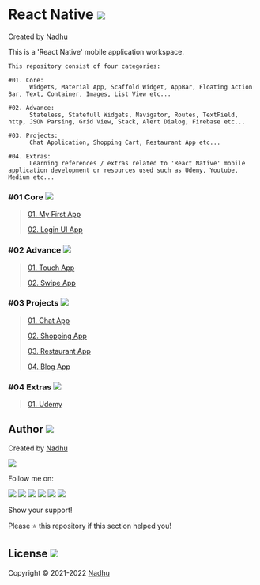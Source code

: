 # React Native [<img src="https://github.com/iamnadhu/ReactNative/blob/master/Resources/react-native-icon.png">](https://github.com/iamnadhu/ReactNative)
Created by [Nadhu](https://linktr.ee/iamnadhu)

This is a 'React Native' mobile application workspace.


```
This repository consist of four categories:

#01. Core:
      Widgets, Material App, Scaffold Widget, AppBar, Floating Action Bar, Text, Container, Images, List View etc...

#02. Advance:
      Stateless, Statefull Widgets, Navigator, Routes, TextField, http, JSON Parsing, Grid View, Stack, Alert Dialog, Firebase etc...

#03. Projects:
      Chat Application, Shopping Cart, Restaurant App etc...

#04. Extras:
      Learning references / extras related to 'React Native' mobile application development or resources used such as Udemy, Youtube, Medium etc...
```


### #01 Core [<img src="https://github.com/iamnadhu/ReactNative/blob/master/Resources/tutorials-icon.png">](https://github.com/iamnadhu/ReactNative)
>
> [01. My First App](https://github.com/iamnadhu/ReactNative/tree/master/Core/My%20First%20App)
>
> [02. Login UI App](https://github.com/iamnadhu/ReactNative/tree/master/Core/Login%20UI%20App)
>

### #02 Advance [<img src="https://github.com/iamnadhu/ReactNative/blob/master/Resources/sessions-icon.png">](https://github.com/iamnadhu/ReactNative)
>
> [01. Touch App](https://github.com/iamnadhu/ReactNative/tree/master/Advance/Touch%20App)
>
> [02. Swipe App](https://github.com/iamnadhu/ReactNative/tree/master/Advance/Swipe%20App)
>

### #03 Projects [<img src="https://github.com/iamnadhu/ReactNative/blob/master/Resources/projects-icon.png">](https://github.com/iamnadhu/ReactNative)
>
> [01. Chat App](https://github.com/iamnadhu/ReactNative/tree/master/Projects/Chat%20App)
>
> [02. Shopping App](https://github.com/iamnadhu/ReactNative/tree/master/Projects/Shopping%20App)
>
> [03. Restaurant App](https://github.com/iamnadhu/ReactNative/tree/master/Projects/Restaurant%20App)
>
> [04. Blog App](https://github.com/iamnadhu/ReactNative/tree/master/Projects/Blog%20App)
>

### #04 Extras [<img src="https://github.com/iamnadhu/ReactNative/blob/master/Resources/extras-icon.png">](https://github.com/iamnadhu/ReactNative)
>
> [01. Udemy](https://github.com/iamnadhu/ReactNative/tree/master/Extras/Udemy)
>


## Author [<img src="https://github.com/iamnadhu/ReactNative/blob/master/Resources/auther-icon.png">](https://linktr.ee/iamnadhu)
Created by [Nadhu](https://linktr.ee/iamnadhu)

[<img src="https://github.com/iamnadhu/ReactNative/blob/master/Resources/nadhu-icon.jpg">](https://linktr.ee/iamnadhu)

Follow me on: 

[<img src="https://github.com/iamnadhu/ReactNative/blob/master/Resources/telegram-icon.png">](https://t.me/iamnadhu)
[<img src="https://github.com/iamnadhu/ReactNative/blob/master/Resources/instagram-icon.png">](https://www.instagram.com/iamnadhu/)
[<img src="https://github.com/iamnadhu/ReactNative/blob/master/Resources/whatsapp-icon.png">](https://api.whatsapp.com/send?phone=917293451396&lang=en)
[<img src="https://github.com/iamnadhu/ReactNative/blob/master/Resources/linkedin-icon.png">](https://www.linkedin.com/in/iamnadhu/)
[<img src="https://github.com/iamnadhu/ReactNative/blob/master/Resources/facebook-icon.png">](https://www.facebook.com/iamnadhu/)
[<img src="https://github.com/iamnadhu/ReactNative/blob/master/Resources/github-icon.png">](https://github.com/iamnadhu)


Show your support!

Please ⭐️   this repository if this section helped you!


## License [<img src="https://github.com/iamnadhu/ReactNative/blob/master/Resources/license-icon.png">](https://github.com/iamnadhu/ReactNative)
Copyright © 2021-2022 [Nadhu](https://linktr.ee/iamnadhu)
